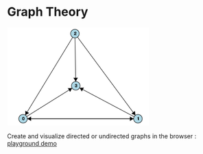 # Graph Theory

![Example Directed Graph](examples/directed.png)

Create and visualize directed or undirected graphs in the browser : [playground demo](https://nathsou.github.io/GraphTheory/playground/index.html)